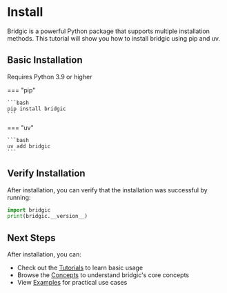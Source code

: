 # Install

Bridgic is a powerful Python package that supports multiple installation methods. This tutorial will show you how to install bridgic using pip and uv.

## Basic Installation

Requires Python 3.9 or higher

=== "pip"

    ```bash
    pip install bridgic
    ```

=== "uv"

    ```bash
    uv add bridgic
    ```


## Verify Installation

After installation, you can verify that the installation was successful by running:

```python
import bridgic
print(bridgic.__version__)
```

## Next Steps

After installation, you can:

- Check out the [Tutorials](index.md) to learn basic usage
- Browse the [Concepts](concepts.md) to understand bridgic's core concepts
- View [Examples](examples.md) for practical use cases